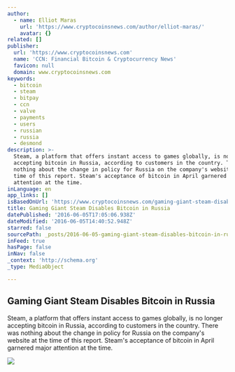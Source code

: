 ```yaml
---
author:
  - name: Elliot Maras
    url: 'https://www.cryptocoinsnews.com/author/elliot-maras/'
    avatar: {}
related: []
publisher:
  url: 'https://www.cryptocoinsnews.com'
  name: 'CCN: Financial Bitcoin & Cryptocurrency News'
  favicon: null
  domain: www.cryptocoinsnews.com
keywords:
  - bitcoin
  - steam
  - bitpay
  - ccn
  - valve
  - payments
  - users
  - russian
  - russia
  - desmond
description: >-
  Steam, a platform that offers instant access to games globally, is no longer
  accepting bitcoin in Russia, according to customers in the country. There was
  nothing about the change in policy for Russia on the company's website at the
  time of this report. Steam's acceptance of bitcoin in April garnered major
  attention at the time.
inLanguage: en
app_links: []
isBasedOnUrl: 'https://www.cryptocoinsnews.com/gaming-giant-steam-disables-bitcoin-in-russia/'
title: Gaming Giant Steam Disables Bitcoin in Russia
datePublished: '2016-06-05T17:05:06.938Z'
dateModified: '2016-06-05T14:40:52.948Z'
starred: false
sourcePath: _posts/2016-06-05-gaming-giant-steam-disables-bitcoin-in-russia.md
inFeed: true
hasPage: false
inNav: false
_context: 'http://schema.org'
_type: MediaObject

---
```

<article style=""><h1>Gaming Giant Steam Disables Bitcoin in Russia</h1><p>Steam, a platform that offers instant access to games globally, is no longer accepting bitcoin in Russia, according to customers in the country. There was nothing about the change in policy for Russia on the company's website at the time of this report. Steam's acceptance of bitcoin in April garnered major attention at the time.</p><img src="https://www.cryptocoinsnews.com/wp-content/uploads/2016/04/StoreSteamPowered.jpg" /></article>